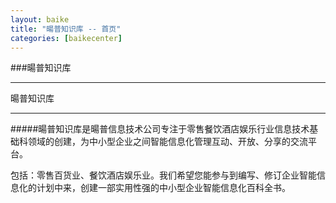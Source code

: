 ```yaml
---
layout: baike
title: "暘普知识库 -- 首页"
categories: [baikecenter]
---
```

###暘普知识库
<hr/>
暘普知识库
<hr/>
#####暘普知识库是暘普信息技术公司专注于零售餐饮酒店娱乐行业信息技术基础科领域的创建，为中小型企业之间智能信息化管理互动、开放、分享的交流平台。
<p>
包括：零售百货业、餐饮酒店娱乐业。我们希望您能参与到编写、修订企业智能信息化的计划中来，创建一部实用性强的中小型企业智能信息化百科全书。